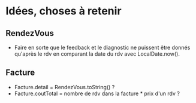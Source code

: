 # Idées, choses à retenir
## RendezVous

- Faire en sorte que le feedback et le diagnostic ne puissent être donnés qu'après le rdv en comparant la date du rdv avec LocalDate.now().

## Facture

- Facture.detail = RendezVous.toString() ?
- Facture.coutTotal = nombre de rdv dans la facture * prix d'un rdv ?